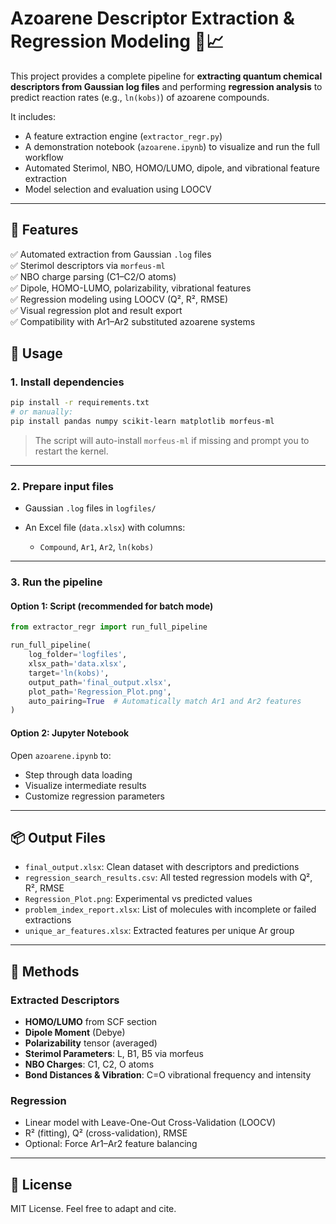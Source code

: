 # Azoarene Descriptor Extraction & Regression Modeling 🧪📈

This project provides a complete pipeline for **extracting quantum chemical descriptors from Gaussian log files** and performing **regression analysis** to predict reaction rates (e.g., `ln(kobs)`) of azoarene compounds.

It includes:
- A feature extraction engine (`extractor_regr.py`)
- A demonstration notebook (`azoarene.ipynb`) to visualize and run the full workflow
- Automated Sterimol, NBO, HOMO/LUMO, dipole, and vibrational feature extraction
- Model selection and evaluation using LOOCV

---

## 🚀 Features

✅ Automated extraction from Gaussian `.log` files  
✅ Sterimol descriptors via `morfeus-ml`  
✅ NBO charge parsing (C1–C2/O atoms)  
✅ Dipole, HOMO-LUMO, polarizability, vibrational features  
✅ Regression modeling using LOOCV (Q², R², RMSE)  
✅ Visual regression plot and result export  
✅ Compatibility with Ar1–Ar2 substituted azoarene systems  

## 📝 Usage

### 1. Install dependencies

```bash
pip install -r requirements.txt
# or manually:
pip install pandas numpy scikit-learn matplotlib morfeus-ml
````

> The script will auto-install `morfeus-ml` if missing and prompt you to restart the kernel.

---

### 2. Prepare input files

* Gaussian `.log` files in `logfiles/`
* An Excel file (`data.xlsx`) with columns:

  * `Compound`, `Ar1`, `Ar2`, `ln(kobs)`

---

### 3. Run the pipeline

#### Option 1: Script (recommended for batch mode)

```python
from extractor_regr import run_full_pipeline

run_full_pipeline(
    log_folder='logfiles',
    xlsx_path='data.xlsx',
    target='ln(kobs)',
    output_path='final_output.xlsx',
    plot_path='Regression_Plot.png',
    auto_pairing=True  # Automatically match Ar1 and Ar2 features
)
```

#### Option 2: Jupyter Notebook

Open `azoarene.ipynb` to:

* Step through data loading
* Visualize intermediate results
* Customize regression parameters

---

## 📦 Output Files

* `final_output.xlsx`: Clean dataset with descriptors and predictions
* `regression_search_results.csv`: All tested regression models with Q², R², RMSE
* `Regression_Plot.png`: Experimental vs predicted values
* `problem_index_report.xlsx`: List of molecules with incomplete or failed extractions
* `unique_ar_features.xlsx`: Extracted features per unique Ar group

---

## 🧠 Methods

### Extracted Descriptors

* **HOMO/LUMO** from SCF section
* **Dipole Moment** (Debye)
* **Polarizability** tensor (averaged)
* **Sterimol Parameters**: L, B1, B5 via morfeus
* **NBO Charges**: C1, C2, O atoms
* **Bond Distances & Vibration**: C=O vibrational frequency and intensity

### Regression

* Linear model with Leave-One-Out Cross-Validation (LOOCV)
* R² (fitting), Q² (cross-validation), RMSE
* Optional: Force Ar1–Ar2 feature balancing

---

## 📜 License

MIT License. Feel free to adapt and cite.
